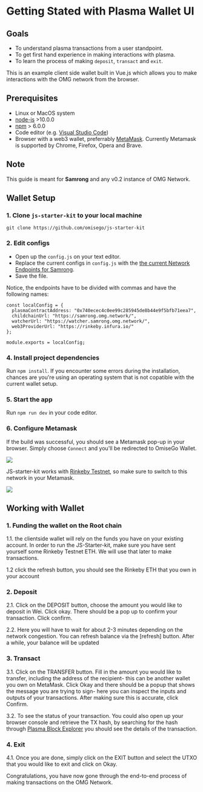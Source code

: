 # Getting Stated with Plasma Wallet UI

## Goals
- To understand plasma transactions from a user standpoint.
- To get first hand experience in making interactions with plasma.
- To learn the process of making `deposit`, `transact` and `exit`.

This is an example client side wallet built in Vue.js which allows you to make interactions with the OMG network from the browser.

## Prerequisites
* Linux or MacOS system
* [node-js](https://nodejs.org/en/) >10.0.0
* [npm](https://www.npmjs.com/get-npm) > 6.0.0
* Code editor (e.g. [Visual Studio Code](https://code.visualstudio.com/download))
* Browser with a web3 wallet, preferrably [MetaMask](https://metamask.io). Currently Metamask is supported by Chrome, Firefox, Opera and Brave.

## Note

This guide is meant for **Samrong** and any v0.2 instance of OMG Network.

## Wallet Setup
### 1. Clone `js-starter-kit` to your local machine

```
git clone https://github.com/omisego/js-starter-kit
```

### 2. Edit configs
 
* Open up the `config.js` on your text editor.
* Replace the current configs in `config.js` with the  [the current Network Endpoints for Samrong](https://github.com/omisego/dev-portal/blob/master/guides/network_endpoints.md). 
* Save the file.

Notice, the endpoints have to be divided with commas and have the following names:

```
const localConfig = {
  plasmaContractAddress: "0x740ecec4c0ee99c285945de8b44e9f5bfb71eea7",
  childchainUrl: "https://samrong.omg.network/",
  watcherUrl: "https://watcher.samrong.omg.network/",
  web3ProviderUrl: "https://rinkeby.infura.io/"
};

module.exports = localConfig;
```

### 4. Install project dependencies 

Run `npm install`. If you encounter some errors during the installation, chances are you're using an operating system that is not copatible with the current wallet setup.

### 5. Start the app 

Run `npm run dev` in your code editor.

### 6. Configure Metamask
If the build was successful, you should see a Metamask pop-up in your browser. Simply choose `Connect` and you'll be redirected to OmiseGo Wallet.

![](https://i.imgur.com/YdaFpp9.png)

JS-starter-kit works with [Rinkeby Testnet](https://www.rinkeby.io), so make sure to switch to this network in your Metamask.

![](https://i.imgur.com/Et2KUin.png)

## Working with Wallet

### 1. Funding the wallet on the Root chain

1.1. the clientside wallet will rely on the funds you have on your existing account. In order to run the JS-Starter-kit, make sure you have sent yourself some Rinkeby Testnet ETH. We will use that later to make transactions.

1.2 click the refresh button, you should see the Rinkeby ETH that you own in your account

### 2. Deposit

2.1. Click on the DEPOSIT button, choose the amount you would like to deposit in Wei. Click okay. There should be a pop up to confirm your transaction. Click confirm.

2.2. Here you will have to wait for about 2-3 minutes depending on the network congestion. You can refresh balance via the [refresh] button. After a while, your balance will be updated

### 3. Transact

3.1. Click on the TRANSFER button. Fill in the amount you would like to transfer, including the address of the recipient- this can be another wallet you own on MetaMask. Click Okay and there should be a popup that shows the message you are trying to sign- here you can inspect the inputs and outputs of your transactions. After making sure this is accurate, click Confirm.

3.2. To see the status of your transaction. You could also open up your browser console and retrieve the TX hash, by searching for the hash through [Plasma Block Explorer](http://quest.samrong.omg.network) you should see the details of the transaction.


### 4. Exit

4.1. Once you are done, simply click on the EXIT button and select the UTXO that you would like to exit and click on Okay.

Congratulations, you have now gone through the end-to-end process of making transactions on the OMG Network.
